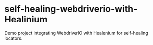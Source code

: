 # self-healing-webdriverio-with-Healinium
Demo project integrating WebdriverIO with Healenium for self-healing locators.
